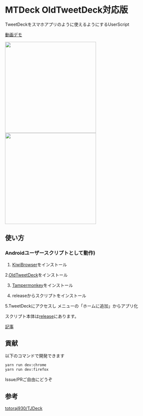 # MTDeck OldTweetDeck対応版
TweetDeckをスマホアプリのように使えるようにするUserScript

[動画デモ](https://streamable.com/oocea)

<img src="https://i.imgur.com/xBrApsM.png" width="300">
<img src="https://i.imgur.com/aFG6fBr.png" width="300">

## 使い方
### Androidユーザースクリプトとして動作)
1. [KiwiBrowser](https://play.google.com/store/apps/details?id=com.kiwibrowser.browser)をインストール

2.[OldTweetDeck](https://github.com/dimdenGD/OldTweetDeck)をインストール

3. [Tampermonkey](https://chrome.google.com/webstore/detail/tampermonkey/dhdgffkkebhmkfjojejmpbldmpobfkfo?hl=ja)をインストール

4. releaseからスクリプトをインストール

5.TweetDeckにアクセスし メニューの「ホームに追加」からアプリ化


スクリプト本体は[release](https://github.com/Kdroidwin/MTDeck_forked/releases/tag/MTDeck)にあります。


[記事](https://kdroidwin.hatenablog.com/entry/2023/09/05/213926)

## 貢献
以下のコマンドで開発できます
```bash
yarn run dev:chrome
yarn run dev:firefox
```

Issue/PRご自由にどうぞ

## 参考
[totoraj930/TJDeck](https://github.com/totoraj930/TJDeck)
